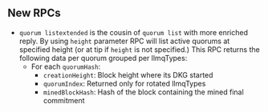 New RPCs
--------

- `quorum listextended` is the cousin of `quorum list` with more enriched reply. By using `height` parameter RPC will list active quorums at specified height (or at tip if `height` is not specified.)
This RPC returns the following data per quorum grouped per llmqTypes:
  - For each `quorumHash`:
    - `creationHeight`: Block height where its DKG started
    - `quorumIndex`: Returned only for rotated llmqTypes
    - `minedBlockHash`: Hash of the block containing the mined final commitment
